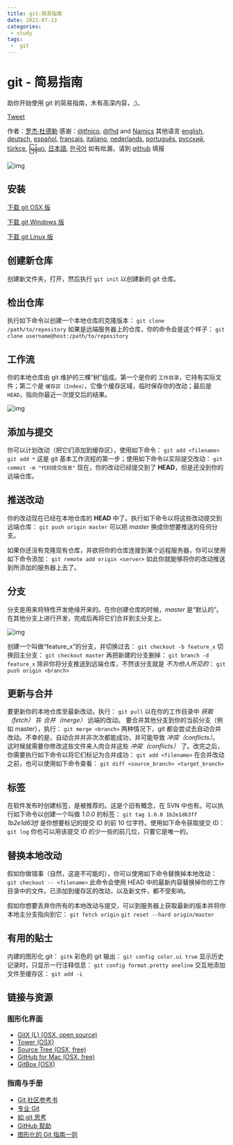 ```yaml
---
title: git-简易指南
date: 2021-07-13
categories:
 - study
tags:
 -  git
---
```

# git - 简易指南

助你开始使用 git 的简易指南，木有高深内容，;)。

[Tweet](https://twitter.com/share)

作者：[罗杰·杜德勒](http://www.twitter.com/rogerdudler)
感谢：[@tfnico](http://www.twitter.com/tfnico), [@fhd](http://www.twitter.com/fhd) and [Namics](http://www.namics.com/)
其他语言 [english](https://www.bootcss.com/p/git-guide/index.html), [deutsch](https://www.bootcss.com/p/git-guide/index.de.html), [español](https://www.bootcss.com/p/git-guide/index.es.html), [français](https://www.bootcss.com/p/git-guide/index.fr.html), [italiano](https://www.bootcss.com/p/git-guide/index.it.html), [nederlands](https://www.bootcss.com/p/git-guide/index.nl.html), [português](https://www.bootcss.com/p/git-guide/index.pt_BR.html), [русский](https://www.bootcss.com/p/git-guide/index.ru.html), [türkçe](https://www.bootcss.com/p/git-guide/index.tr.html),
[မြန်မာ](https://www.bootcss.com/p/git-guide/index.my.html), [日本語](https://www.bootcss.com/p/git-guide/index.ja.html), [한국어](https://www.bootcss.com/p/git-guide/index.ko.html)
如有纰漏，请到 [github](https://github.com/rogerdudler/git-guide/issues) 填报

![img](https://www.bootcss.com/p/git-guide/img/arrow.png)



## 安装

[下载 git OSX 版](http://code.google.com/p/git-osx-installer/downloads/list?can=3)

[下载 git Windows 版](http://code.google.com/p/msysgit/downloads/list?can=3)

[下载 git Linux 版](http://book.git-scm.com/2_installing_git.html)



## 创建新仓库

创建新文件夹，打开，然后执行
`git init`
以创建新的 git 仓库。



## 检出仓库

执行如下命令以创建一个本地仓库的克隆版本：
`git clone /path/to/repository`
如果是远端服务器上的仓库，你的命令会是这个样子：
`git clone username@host:/path/to/repository`



## 工作流

你的本地仓库由 git 维护的三棵“树”组成。第一个是你的 `工作目录`，它持有实际文件；第二个是 `缓存区（Index）`，它像个缓存区域，临时保存你的改动；最后是 `HEAD`，指向你最近一次提交后的结果。

![img](https://www.bootcss.com/p/git-guide/img/trees.png)



## 添加与提交

你可以计划改动（把它们添加到缓存区），使用如下命令：
`git add <filename>`
`git add *`
这是 git 基本工作流程的第一步；使用如下命令以实际提交改动：
`git commit -m "代码提交信息"`
现在，你的改动已经提交到了 **HEAD**，但是还没到你的远端仓库。



## 推送改动

你的改动现在已经在本地仓库的 **HEAD** 中了。执行如下命令以将这些改动提交到远端仓库：
`git push origin master`
可以把 *master* 换成你想要推送的任何分支。

如果你还没有克隆现有仓库，并欲将你的仓库连接到某个远程服务器，你可以使用如下命令添加：
`git remote add origin <server>`
如此你就能够将你的改动推送到所添加的服务器上去了。



## 分支

分支是用来将特性开发绝缘开来的。在你创建仓库的时候，*master* 是“默认的”。在其他分支上进行开发，完成后再将它们合并到主分支上。

![img](https://www.bootcss.com/p/git-guide/img/branches.png)

创建一个叫做“feature_x”的分支，并切换过去：
`git checkout -b feature_x`
切换回主分支：
`git checkout master`
再把新建的分支删掉：
`git branch -d feature_x`
除非你将分支推送到远端仓库，不然该分支就是 *不为他人所见的*：
`git push origin <branch>`



## 更新与合并

要更新你的本地仓库至最新改动，执行：
`git pull`
以在你的工作目录中 *获取（fetch）* 并 *合并（merge）* 远端的改动。
要合并其他分支到你的当前分支（例如 master），执行：
`git merge <branch>`
两种情况下，git 都会尝试去自动合并改动。不幸的是，自动合并并非次次都能成功，并可能导致 *冲突（conflicts）*。 这时候就需要你修改这些文件来人肉合并这些 *冲突（conflicts）* 了。改完之后，你需要执行如下命令以将它们标记为合并成功：
`git add <filename>`
在合并改动之前，也可以使用如下命令查看：
`git diff <source_branch> <target_branch>`



## 标签

在软件发布时创建标签，是被推荐的。这是个旧有概念，在 SVN 中也有。可以执行如下命令以创建一个叫做 *1.0.0* 的标签：
`git tag 1.0.0 1b2e1d63ff`
*1b2e1d63ff* 是你想要标记的提交 ID 的前 10 位字符。使用如下命令获取提交 ID：
`git log`
你也可以用该提交 ID 的少一些的前几位，只要它是唯一的。



## 替换本地改动

假如你做错事（自然，这是不可能的），你可以使用如下命令替换掉本地改动：
`git checkout -- <filename>`
此命令会使用 HEAD 中的最新内容替换掉你的工作目录中的文件。已添加到缓存区的改动，以及新文件，都不受影响。

假如你想要丢弃你所有的本地改动与提交，可以到服务器上获取最新的版本并将你本地主分支指向到它：
`git fetch origin`
`git reset --hard origin/master`



## 有用的贴士

内建的图形化 git：
`gitk`
彩色的 git 输出：
`git config color.ui true`
显示历史记录时，只显示一行注释信息：
`git config format.pretty oneline`
交互地添加文件至缓存区：
`git add -i`



## 链接与资源

### 图形化界面



- [GitX (L) (OSX, open source)](http://gitx.laullon.com/)
- [Tower (OSX)](http://www.git-tower.com/)
- [Source Tree (OSX, free)](http://www.sourcetreeapp.com/)
- [GitHub for Mac (OSX, free)](http://mac.github.com/)
- [GitBox (OSX)](https://itunes.apple.com/gb/app/gitbox/id403388357?mt=12)



### 指南与手册



- [Git 社区参考书](http://book.git-scm.com/)
- [专业 Git](http://progit.org/book/)
- [如 git 思考](http://think-like-a-git.net/)
- [GitHub 帮助](http://help.github.com/)
- [图形化的 Git 指南一则](http://marklodato.github.com/visual-git-guide/index-en.html)